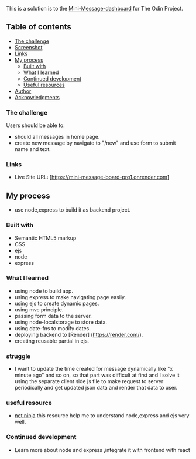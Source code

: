 This is a solution is to the [Mini-Message-dashboard](https://www.theodinproject.com/lessons/node-path-nodejs-mini-message-board) for The Odin Project.

## Table of contents

- [The challenge](#the-challenge)
- [Screenshot](#screenshot)
- [Links](#links)
- [My process](#my-process)
  - [Built with](#built-with)
  - [What I learned](#what-i-learned)
  - [Continued development](#continued-development)
  - [Useful resources](#useful-resources)
- [Author](#author)
- [Acknowledgments](#acknowledgments)

### The challenge

Users should be able to:

- should all messages in home page.
- create new message by navigate to "/new" and use form to submit name and text.

### Links

- Live Site URL: [https://mini-message-board-prq1.onrender.com]

## My process

- use node,express to build it as backend project.

### Built with

- Semantic HTML5 markup
- CSS
- ejs
- node
- express

### What I learned

- using node to build app.
- using express to make navigating page easily.
- using ejs to create dynamic pages.
- using mvc principle.
- passing form data to the server.
- using node-localstorage to store data.
- using date-fns to modify dates.
- deploying backend to [Render] (https://render.com/).
- creating reusable partial in ejs.

### struggle

- I want to update the time created for message dynamically like "x minute ago" and so on, so that part was difficult at first and I solve it using the separate client side js file to make request to server periodically and get updated json data and render that data to user.

### useful resource

- [net ninja](https://www.youtube.com/watch?v=zb3Qk8SG5Ms&list=PL4cUxeGkcC9jsz4LDYc6kv3ymONOKxwBU) this resource help me to understand node,express and ejs very well.

### Continued development

- Learn more about node and express ,integrate it with frontend with react
